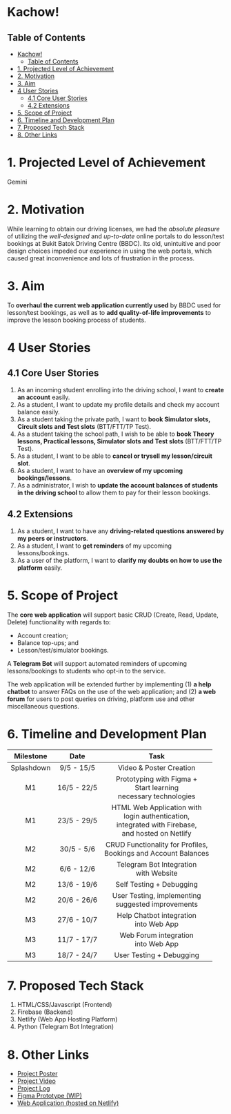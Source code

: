 # Kachow!

## Table of Contents
- [Kachow!](#kachow)
  - [Table of Contents](#table-of-contents)
- [1. Projected Level of Achievement](#1-projected-level-of-achievement)
- [2. Motivation](#2-motivation)
- [3. Aim](#3-aim)
- [4 User Stories](#4-user-stories)
  - [4.1 Core User Stories](#41-core-user-stories)
  - [4.2 Extensions](#42-extensions)
- [5. Scope of Project](#5-scope-of-project)
- [6. Timeline and Development Plan](#6-timeline-and-development-plan)
- [7. Proposed Tech Stack](#7-proposed-tech-stack)
- [8. Other Links](#8-other-links)

# 1. Projected Level of Achievement
Gemini

# 2. Motivation
While learning to obtain our driving licenses, we had the *absolute pleasure* of utilizing the *well-designed* and *up-to-date* online portals to do lesson/test bookings at Bukit Batok Driving Centre (BBDC). Its old, unintuitive and poor design choices impeded our experience in using the web portals, which caused great inconvenience and lots of frustration in the process.

# 3. Aim
To **overhaul the current web application currently used** by BBDC used for lesson/test bookings, as well as to **add quality-of-life improvements** to improve the lesson booking process of students.

# 4 User Stories

## 4.1 Core User Stories
1. As an incoming student enrolling into the driving school, I want to **create an account** easily.
2. As a student, I want to update my profile details and check my account balance easily.
3. As a student taking the private path, I want to **book Simulator slots, Circuit slots and Test slots** (BTT/FTT/TP Test).
4. As a student taking the school path, I wish to be able to **book Theory lessons, Practical lessons, Simulator slots and Test slots** (BTT/FTT/TP Test).
5. As a student, I want to be able to **cancel or trysell my lesson/circuit slot**.
6. As a student, I want to have an **overview of my upcoming bookings/lessons**.
7. As a administrator, I wish to **update the account balances of students in the driving school** to allow them to pay for their lesson bookings.

## 4.2 Extensions
1. As a student, I want to have any **driving-related questions answered by my peers or instructors**. 
2. As a student, I want to **get reminders** of my upcoming lessons/bookings.
3. As a user of the platform, I want to **clarify my doubts on how to use the platform** easily.

# 5. Scope of Project
The **core web application** will support basic CRUD (Create, Read, Update, Delete) functionality with regards to:
 - Account creation;
 - Balance top-ups; and
 - Lesson/test/simulator bookings.

 A **Telegram Bot** will support automated reminders of upcoming lessons/bookings to students who opt-in to the service.

 The web application will be extended further by implementing (1) **a  help chatbot** to answer FAQs on the use of the web application; and (2) **a web forum** for users to post queries on driving, platform use and other miscellaneous questions.

# 6. Timeline and Development Plan
| Milestone  |    Date     |                                                    Task                                                     |
| :--------: | :---------: | :---------------------------------------------------------------------------------------------------------: |
| Splashdown | 9/5 - 15/5  |                                           Video & Poster Creation                                           |
|     M1     | 16/5 - 22/5 |                    Prototyping with Figma + <br>Start learning<br>necessary technologies                    |
|     M1     | 23/5 - 29/5 | HTML Web Application with <br>login authentication, <br>integrated with Firebase, <br>and hosted on Netlify |
|     M2     | 30/5 - 5/6  |                     CRUD Functionality for Profiles, <br>Bookings and Account Balances                      |
|     M2     | 6/6 - 12/6  |                                  Telegram Bot Integration <br>with Website                                  |
|     M2     | 13/6 - 19/6 |                                          Self Testing + Debugging                                           |
|     M2     | 20/6 - 26/6 |                            User Testing, implementing <br>suggested improvements                            |
|     M3     | 27/6 - 10/7 |                                  Help Chatbot integration <br>into Web App                                  |
|     M3     | 11/7 - 17/7 |                                   Web Forum integration <br>into Web App                                    |
|     M3     | 18/7 - 24/7 |                                          User Testing + Debugging                                           |

# 7. Proposed Tech Stack
1. HTML/CSS/Javascript (Frontend)
2. Firebase (Backend)
3. Netlify (Web App Hosting Platform)
4. Python (Telegram Bot Integration)

# 8. Other Links
- [Project Poster](https://drive.google.com/file/d/1XjNX19q6VD3UyhUgE7Wgi3L301ELKpub/view?usp=sharing)
- [Project Video](https://drive.google.com/file/d/1pg-N62fxiEzsbaExhlBiufve4H0gviJB/view?usp=sharing)
- [Project Log](https://docs.google.com/spreadsheets/d/1qyYAI4xEDxlCCG3IyzlDAnqgQwfhd_8biwHQM1JzAqI/edit?usp=sharing)
- [Figma Prototype (WIP)](https://www.figma.com/proto/2vEriPljl65Etd0ZpulQhw/Kachow!?node-id=221%3A1919&scaling=scale-down&page-id=221%3A1890&starting-point-node-id=221%3A1919&show-proto-sidebar=1)
- [Web Application (hosted on Netlify)](https://enchanting-piroshki-538dcd.netlify.app/)